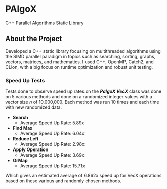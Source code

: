 # **PAlgoX**

C++ Parallel Algorithms Static Library

## About the Project

Developed a C++ static library focusing on multithreaded algorithms using the SIMD parallel paradigm in topics such as searching, sorting, graphs, vectors, matrices, and mathematics. I used C++, OpenMP, Catch2, and CLion,
with a big focus on runtime optimization and robust unit testing. 

### Speed Up Tests

Tests done to observe speed up rates on the ***PalgoX VecX*** class was done on 5 various methods and done
on a randomized integer values with a vector size _n_ of 10,000,000. Each method was run 10 times and each time with new randomized data.

<ul>
  <li> <strong>Search</strong>
    <ul>
      <li>Average Speed Up Rate: 5.89x</li>
    </ul>
  </li>
<li> <strong>Find Max</strong>
    <ul>
      <li>Average Speed Up Rate: 6.04x</li>
    </ul>
  </li>
<li><strong>Reduce Left</strong>
    <ul>
      <li>Average Speed Up Rate: 2.98x</li>
    </ul>
  </li>
<li><strong>Apply Operation</strong>
    <ul>
      <li>Average Speed Up Rate: 3.69x</li>
    </ul>
  </li>
<li> <strong>OrMap</strong>
    <ul>
      <li>Average Speed Up Rate: 15.71x</li>
    </ul>
  </li>
</ul>

Which gives an estimated average of 6.862x speed up for VecX operations based on these various and randomly chosen methods.






<!--
## **PAlgoX_MatX Documentation**
Documentation for the PAlgoX MatX class methods. Currently supporting Integer data type.

### palgox::palgox_matx Constructor

Parameters:
- input_data: 2-dimensional, non-empty vector of integers.

Throws Exception: ***Yes***

Return Value: palgox_matx Object Instance

Example:
```cpp
int main() {
    const std::vector<std::vector<int>> test_input_data = {
        {5, 3, 8, -2, 7},
        {-1, 9, 4, 6, 0},
        {2, 7, 3, -8, -5},
        {8, -2, 5, -3, 7}
    };
    auto* test_matx = new palgox::palgox_matx(test_input_data);
}
```

### palgox::palgox_matx isEqual()

Parameters:
- other_matx: a palgox_matx to compare to *this* palgox_matx if all elements are equal.

Throws Exception: ***No***

Return Value: Boolean

Example:
```cpp
int main() {
    const std::vector<std::vector<int>> test_input_data_one = {
        {5, 3, 8},
        {-1, 9, 4},
    };
    const std::vector<std::vector<int>> test_input_data_two = {
        {5, 3, 8},
        {-1, 9, 4},
    };
    auto* test_matx_one = new palgox::palgox_matx(test_input_data_one);
    auto* test_matx_two = new palgox::palgox_matx(test_input_data_two);
    std::cout << test_matx_one->isEqual(test_matx_two) << std::endl // prints true
}
```

### palgox::palgox_matx addMatx()

Parameters:
- other_matx: a palgox_matx to add to *this* palgox_matx

Throws Exception: ***Yes***

Return Value: None

Example:
```cpp
int main() {
    const std::vector<std::vector<int>> test_input_data_one = {
        {5, 3, 8},
        {-1, 9, 4},
    };
    const std::vector<std::vector<int>> test_input_data_two = {
        {5, 3, 8},
        {-1, 9, 4},
    };
    auto* test_matx_one = new palgox::palgox_matx(test_input_data_one);
    auto* test_matx_two = new palgox::palgox_matx(test_input_data_two);
    test_matx_one->addMatx(test_matx_two);
    
    // test_matx_one values:
    // 10 6 16
    // -2 18 8
}
```

### palgox::palgox_matx subMatx()

Parameters:
- other_matx: a palgox_matx to subtract to *this* palgox_matx

Throws Exception: ***Yes***

Return Value: None

Example:
```cpp
int main() {
    const std::vector<std::vector<int>> test_input_data_one = {
        {5, 3, 8},
        {-1, 9, 4},
    };
    const std::vector<std::vector<int>> test_input_data_two = {
        {5, 3, 8},
        {-1, 9, 4},
    };
    auto* test_matx_one = new palgox::palgox_matx(test_input_data_one);
    auto* test_matx_two = new palgox::palgox_matx(test_input_data_two);
    test_matx_one->subMatx(test_matx_two);
    
    // test_matx_one values:
    // 0 0 0
    // 0 0 0
}
```

### palgox::palgox_matx getTranspose()

Parameters: None

Throws Exception: ***No***

Return Value: a palgox_matx with the transposed value of *this* palgox_matx

Example:
```cpp
int main() {
    const std::vector<std::vector<int>> test_input_data = { // 2 x 3
        {5, 3, 8},
        {-1, 9, 4},
    };
    auto* test_matx_input = new palgox::palgox_matx(test_input_data);
    auto* test_matx_transpose = test_matx_input->getTranspose();
    
    // test_matx_transpose values:
    // 5 -1
    // 3 9
    // 8 4
}
```

### palgox::palgox_matx mulMatx()

Parameters:
- other_matx: a palgox_matx to multiply to *this* palgox_matx

Throws Exception: ***Yes***

Return Value: a palgox_matx with the product of the two matrices

Example:
```cpp
int main() {
    const std::vector<std::vector<int>> test_input_data_one = { // 2 x 2
        {5, 3},
        {-1, 9},
    };
    const std::vector<std::vector<int>> test_input_data_two = { // 2 x 3
        {5, 3, 8},
        {-1, 9, 4},
    };
    const auto* test_matx_one = new palgox::palgox_matx(test_input_data_one);
    const auto* test_matx_two = new palgox::palgox_matx(test_input_data_two);
    palgox::palgox_matx* output_matx = test_matx_one->mulMatx(test_matx_two);
    
    // output_matx values:
    // 22 42 52
    // -14 78 28
}
```

### palgox::palgox_matx andMap()

Parameters:
- operation: a boolean function that takes in an integer

Throws Exception: ***No***

Return Value: True if the *AND* operation on all elements is true

Example:
```cpp
int main() {
    const std::vector<std::vector<int>> test_input_data = {
        {5, 3},
        {-1, 9},
    };
    const auto* test_matx = new palgox::palgox_matx(test_input_data);
    bool result = test_matx->andMap([](const int a) {return a > -5;});
    std::cout << result << std::endl; // prints true
}
```

### palgox::palgox_matx orMap()

Parameters:
- operation: a boolean function that takes in an integer

Throws Exception: ***No***

Return Value: True if the *OR* operation on all elements is true

Example:
```cpp
int main() {
    const std::vector<std::vector<int>> test_input_data = {
        {5, 3},
        {-1, 9},
    };
    const auto* test_matx = new palgox::palgox_matx(test_input_data);
    bool result = test_matx->orMap([](const int a) {return a > 3;});
    std::cout << result << std::endl; // prints true
}
```

## **Documentation**
Documentation for all methods for the library. Currently supporting Integer data type.

## PAlgoX_MatX Class
Matrix Class for PAlgoX

### palgox::palgox_matx Constructor 

Parameters:
- input_data: 2-dimensional, non-empty vector of integers.

Throws Exception: ***Yes***

Return Value: palgox_matx Object Instance

Example:
```cpp
int main() {
    const std::vector<std::vector<int>> test_input_data = {
        {5, 3, 8, -2, 7},
        {-1, 9, 4, 6, 0},
        {2, 7, 3, -8, -5},
        {8, -2, 5, -3, 7}
    };
    auto* test_matx = new palgox::palgox_matx(test_input_data);
}
```

### palgox::palgox_matx isEqual()

Parameters:
- other_matx: a palgox_matx to compare to *this* palgox_matx if all elements are equal.

Throws Exception: ***No***

Return Value: Boolean

Example:
```cpp
int main() {
    const std::vector<std::vector<int>> test_input_data_one = {
        {5, 3, 8},
        {-1, 9, 4},
    };
    const std::vector<std::vector<int>> test_input_data_two = {
        {5, 3, 8},
        {-1, 9, 4},
    };
    auto* test_matx_one = new palgox::palgox_matx(test_input_data_one);
    auto* test_matx_two = new palgox::palgox_matx(test_input_data_two);
    std::cout << test_matx_one->isEqual(test_matx_two) << std::endl // prints true
}
```

### palgox::palgox_matx addMatx()

Parameters:
- other_matx: a palgox_matx to add to *this* palgox_matx

Throws Exception: ***Yes***

Return Value: None

Example:
```cpp
int main() {
    const std::vector<std::vector<int>> test_input_data_one = {
        {5, 3, 8},
        {-1, 9, 4},
    };
    const std::vector<std::vector<int>> test_input_data_two = {
        {5, 3, 8},
        {-1, 9, 4},
    };
    auto* test_matx_one = new palgox::palgox_matx(test_input_data_one);
    auto* test_matx_two = new palgox::palgox_matx(test_input_data_two);
    test_matx_one->addMatx(test_matx_two);
    
    // test_matx_one values:
    // 10 6 16
    // -2 18 8
}
```

### palgox::palgox_matx subMatx()

Parameters:
- other_matx: a palgox_matx to subtract to *this* palgox_matx

Throws Exception: ***Yes***

Return Value: None

Example:
```cpp
int main() {
    const std::vector<std::vector<int>> test_input_data_one = {
        {5, 3, 8},
        {-1, 9, 4},
    };
    const std::vector<std::vector<int>> test_input_data_two = {
        {5, 3, 8},
        {-1, 9, 4},
    };
    auto* test_matx_one = new palgox::palgox_matx(test_input_data_one);
    auto* test_matx_two = new palgox::palgox_matx(test_input_data_two);
    test_matx_one->subMatx(test_matx_two);
    
    // test_matx_one values:
    // 0 0 0
    // 0 0 0
}
```

### palgox::palgox_matx getTranspose()

Parameters: None

Throws Exception: ***No***

Return Value: a palgox_matx with the transposed value of *this* palgox_matx

Example:
```cpp
int main() {
    const std::vector<std::vector<int>> test_input_data = { // 2 x 3
        {5, 3, 8},
        {-1, 9, 4},
    };
    auto* test_matx_input = new palgox::palgox_matx(test_input_data);
    auto* test_matx_transpose = test_matx_input->getTranspose();
    
    // test_matx_transpose values:
    // 5 -1
    // 3 9
    // 8 4
}
```

### palgox::palgox_matx mulMatx()

Parameters: 
- other_matx: a palgox_matx to multiply to *this* palgox_matx

Throws Exception: ***Yes***

Return Value: a palgox_matx with the product of the two matrices

Example:
```cpp
int main() {
    const std::vector<std::vector<int>> test_input_data_one = { // 2 x 2
        {5, 3},
        {-1, 9},
    };
    const std::vector<std::vector<int>> test_input_data_two = { // 2 x 3
        {5, 3, 8},
        {-1, 9, 4},
    };
    const auto* test_matx_one = new palgox::palgox_matx(test_input_data_one);
    const auto* test_matx_two = new palgox::palgox_matx(test_input_data_two);
    palgox::palgox_matx* output_matx = test_matx_one->mulMatx(test_matx_two);
    
    // output_matx values:
    // 22 42 52
    // -14 78 28
}
```

### palgox::palgox_matx andMap()

Parameters:
- operation: a boolean function that takes in an integer

Throws Exception: ***No***

Return Value: True if the *AND* operation on all elements is true

Example:
```cpp
int main() {
    const std::vector<std::vector<int>> test_input_data = {
        {5, 3},
        {-1, 9},
    };
    const auto* test_matx = new palgox::palgox_matx(test_input_data);
    bool result = test_matx->andMap([](const int a) {return a > -5;});
    std::cout << result << std::endl; // prints true
}
```

### palgox::palgox_matx orMap()

Parameters:
- operation: a boolean function that takes in an integer

Throws Exception: ***No***

Return Value: True if the *OR* operation on all elements is true

Example:
```cpp
int main() {
    const std::vector<std::vector<int>> test_input_data = {
        {5, 3},
        {-1, 9},
    };
    const auto* test_matx = new palgox::palgox_matx(test_input_data);
    bool result = test_matx->orMap([](const int a) {return a > 3;});
    std::cout << result << std::endl; // prints true
}
```

-->